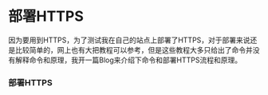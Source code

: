 部署HTTPS
=========

因为要用到HTTPS，为了测试我在自己的站点上部署了HTTPS，对于部署来说还是比较简单的，网上也有大把教程可以参考，但是这些教程大多只给出了命令并没有解释命令和原理，我开一篇Blog来介绍下命令和部署HTTPS流程和原理。

### 部署HTTPS
